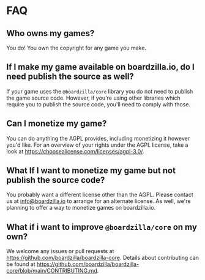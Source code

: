 # FAQ

## Who owns my games?

You do! You own the copyright for any game you make.

## If I make my game available on boardzilla.io, do I need publish the source as well?

If your game uses the `@boardzilla/core` library you do not need to publish the game source code. However, if you're using other libraries which require you to publish the source code, you'll need to comply with those.

## Can I monetize my game?

You can do anything the AGPL provides, including monetizing it however you'd like. For an overview of your rights under the AGPL license, take a look at https://choosealicense.com/licenses/agpl-3.0/.

## What If I want to monetize my game but not publish the source code?

You probably want a different license other than the AGPL. Please contact us at info@boardzilla.io to arrange for an alternate license. As well, we're planning to offer a way to monetize games on boardzilla.io.

## What if i want to improve `@boardzilla/core` on my own?

We welcome any issues or pull requests at https://github.com/boardzilla/boardzilla-core. Details about contributing can be found at https://github.com/boardzilla/boardzilla-core/blob/main/CONTRIBUTING.md.
